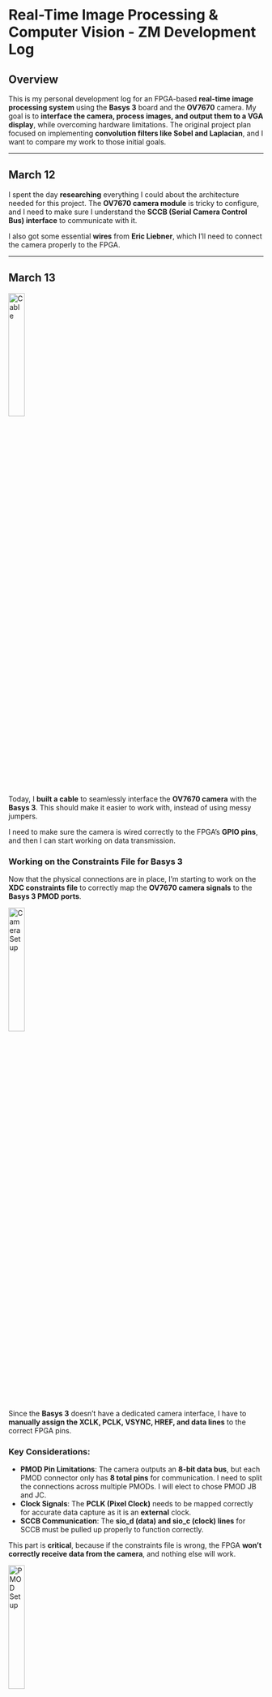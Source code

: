 # Real-Time Image Processing & Computer Vision - ZM Development Log

## Overview
This is my personal development log for an FPGA-based **real-time image processing system** using the **Basys 3** board and the **OV7670** camera. My goal is to **interface the camera, process images, and output them to a VGA display**, while overcoming hardware limitations. The original project plan focused on implementing **convolution filters like Sobel and Laplacian**, and I want to compare my work to those initial goals.

---

## March 12  
I spent the day **researching** everything I could about the architecture needed for this project. The **OV7670 camera module** is tricky to configure, and I need to make sure I understand the **SCCB (Serial Camera Control Bus) interface** to communicate with it.  

I also got some essential **wires** from **Eric Liebner**, which I’ll need to connect the camera properly to the FPGA.

---

## March 13  

<img src="images/cable.jpg" alt="Cable" style="width:25%;">

Today, I **built a cable** to seamlessly interface the **OV7670 camera** with the **Basys 3**. This should make it easier to work with, instead of using messy jumpers.  

I need to make sure the camera is wired correctly to the FPGA’s **GPIO pins**, and then I can start working on data transmission.

### Working on the Constraints File for Basys 3  

Now that the physical connections are in place, I’m starting to work on the **XDC constraints file** to correctly map the **OV7670 camera signals** to the **Basys 3 PMOD ports**.  

<img src="images/camera_setup.jpg" alt="Camera Setup" style="width:25%;">

Since the **Basys 3** doesn’t have a dedicated camera interface, I have to **manually assign the XCLK, PCLK, VSYNC, HREF, and data lines** to the correct FPGA pins.  

### Key Considerations:  
- **PMOD Pin Limitations**: The camera outputs an **8-bit data bus**, but each PMOD connector only has **8 total pins** for communication. I need to split the connections across multiple PMODs. I will elect to chose PMOD JB and JC.  
- **Clock Signals**: The **PCLK (Pixel Clock)** needs to be mapped correctly for accurate data capture as it is an **external** clock.  
- **SCCB Communication**: The **sio_d (data) and sio_c (clock) lines** for SCCB must be pulled up properly to function correctly.  

This part is **critical**, because if the constraints file is wrong, the FPGA **won’t correctly receive data from the camera**, and nothing else will work.  

<img src="images/pmod_setup.jpg" alt="PMOD Setup" style="width:25%;">

Once I finish defining all the mappings, I’ll start testing **basic communication** with the camera to make sure the signals are coming through properly.  

---

## March 14  
Got a **VGA cable** from **Eric Liebner** today. Now I have everything needed to test video output once I get the camera running.

---

## March 16  
Hit my first major roadblock—**my monitor at home doesn’t support VGA**. I had to go to the **NEB lab at UF** to work on it. **Ordered a VGA to HDMI converter** on Amazon so I can work from home in the future.  

I finally got **VGA output working**, and I have a **very rough implementation** of the system running. Right now, the FPGA **reads data from the OV7670 camera and outputs it directly to VGA**, but the image is **really bad**—the colors are completely wrong.  

I suspect the issue is with the **SCCB interface** not writing to the camera registers correctly. I’m using the **RGB565 color format** right now, but I think my data collection process is flawed. Debugging this is my next priority.

---

## March 17  
Made **a ton of progress today** refining and optimizing everything.  

After a lot of trial and error, I **finally got the colors working correctly.** Turns out the issue was **how I was writing to the SCCB registers**—I wasn’t configuring the camera properly. My first attempt at an SCCB interface was really bad, but now it is taking shape.

I have **extensively studied the SCCB interface documentation** and now have a **deep understanding of the 3-phase write transmission process**. I also fully grasp how **SCCB packets are structured** and the exact steps needed to establish **proper communication with the camera**.  

One of the biggest frustrations right now is that **every time I tweak a camera setting, I have to recompile and flash a new bitstream to test it**. This is making development incredibly slow. On top of that, my **SCCB transmitter is glitchy** and sometimes writes the wrong values. I need to fix that too. This is probably due the fact that the Basys 3 buttons are not debounced.

I decided to switch from **RGB565 to RGB444** because of **ugly green artifacts** in the image. (Fun fact: humans perceive green better than any other color, so errors in the green channel are more noticeable.) Changing to **RGB444** was a simple tweak, and it improved the output a lot.  

### Memory Limitations  
One of the biggest problems with this project is **BRAM (Block RAM) limitations** on the Basys 3.  
- Full **VGA (640x480) at 12-bit color** needs **3.6 Mb** to buffer one frame, but the Basys 3 only has **1.8 Mb**—not enough.
- To work around this, I am using **qVGA (320x240) at 12-bit color**, which only requires **0.92 Mb** per frame.  
- This is **more than 50% of my available BRAM**, so adding more image buffers for processing isn’t possible… yet.  

---

## March 18  
Had a **breakthrough idea** today: **use the Basys 3’s 16 switches to configure the camera in real-time.**  

Instead of recompiling the entire design just to change a register, I now use:  
- **Top 8 switches**: Set the **sub-address**.  
- **Bottom 8 switches**: Set the **value** of that register.  

This means I can now **tweak settings on the fly**, making development **way faster**.  

### Scaling Up for Edge Detection  
Since the **first image processing filter I want to implement is a Laplacian or Sobel filter**, I realized something:  
- **Color isn’t necessary for edge detection.** I just need intensity values.  
- Instead of **320x240 color**, I can **go back to full 640x480 resolution in grayscale** and store **1/3 the number of bits per pixel**.  
- This lets me **fit a full VGA frame in BRAM** while still leaving room for processing.  

#### Memory Calculation:  
Previously, I was using **qVGA (320×240) with 12-bit color**:  
`320 × 240 × 12 = 921,600 bits = 0.922 Mb`  

Since full VGA (640×480) at 12-bit color exceeds the BRAM limit:  
`640 × 480 × 12 = 3,686,400 bits = 3.69 Mb` (which is **too large** for Basys 3’s 1.8 Mb BRAM).  

By switching to grayscale at 4 bits per pixel:  
`640 × 480 × 4 = 1,228,800 bits = 1.23 Mb`  

This fits **within the Basys 3’s BRAM**, allowing me to process **higher-resolution images.**

So, how do we convert from 12-bit RGB to 4-bit grayscale?

### Grayscale Conversion Formula  
A grayscale image represents **luminance**, which is how bright each pixel appears to the human eye. Since the human eye is **more sensitive to green**, the most commonly used grayscale conversion formula is: `Gray = 0.299R + 0.587G + 0.114B`

In software, this task would be simple. But, in hardware, it would be better to optimize this calculation in order to decrease the length of the **critical path**. This calculation could be a point where data can go through a lot of logic gates before being latched by a register, so this is an important consideration.

Thus, the way the system calculates the grayscale values uses the following equation:
`Gray = (77R + 150G + 29B) >> 8`

Instead of right shifting by 8, I can simply slice into the top 4 bits of the result of the multiply and add operation-which is equivalent to right shifting by 8. These optimizations approximates the original equation pretty well while also decreasing the hardware complexity considerably.

These optimizations mean that that if I migrate to the **Nexys A7 (4.86 Mb BRAM)**, I will be able to store **two full VGA grayscale frame buffers**, enabling **real-time processing with dual buffering**.   

It took **multiple hours of debugging** (thanks to Vivado being difficult), but I finally got **grayscale VGA working.** Ironically, it worked **on the very first bitstream build** after I solved all the compilation issues.  

### Future Expansion - Nexys A7  
Now that I have a system that **captures, processes, and outputs video**, I’m thinking about the **next step**:  
- The **Nexys A7 FPGA** has **4.86 Mb of BRAM**, which means I could fit **two frame buffers** instead of just one.  
- With two buffers, I can start doing **real-time image processing**, such as **edge detection with Sobel filters**.  
- **Bonus**: The Nexys A7 also has **16 switches and 4 buttons**, which will be **perfect for expanding control options.**  

Right now, I’m considering **using my student discount to get the Nexys A7** and porting my work over.  

---

## March 31  

Polished up and organized everything for **Implementation 1**, and officially pushed it to my GitHub repository under:

basys3/impl1/   ├── vhdl/ 
                ├── constraints/ 
                ├── ip/ 
                └── README.md


### What's New

- Added a note about **what's coming next**:  
  > Implementation 2 will feature **real-time thresholding for pseudocolor imaging** — mapping grayscale values to custom color ranges in hardware.

### VHDL Package Improvements

Created clean, modular packages to improve code readability and reusability:

- `ov7670_addr_pkg.vhd` — defines **all camera register addresses** as constants with hex mappings.
- `ov7670_config_pkg.vhd` — maps key camera configuration presets to full 16-bit write packets, including comments that explain exactly what each configuration **does**, not just what register it writes to.

These packages make the system super flexible, readable, and maintainable — perfect for scaling up to more advanced image processing in later versions.

### Feels like a milestone

Everything is now:
- Working
- Documented
- Organized in GitHub for others (and future me)

Time to shift gears toward **Implementation 2** and start experimenting with **real-time visual effects**.

---

## Next Steps  
- **Fix SCCB Transmitter**: The current implementation's base configuration is still glitchy. I need to clean up the logic and make it more stable.  
- **Implement Thresholding/Pseudocolor**: Should be relatively simple.
- **Implement Edge Detection**: Now that grayscale VGA is working, I can start working on **Sobel and Laplacian filters**.  
- **Migrate to Nexys A7**: More BRAM = dual frame buffers = real-time image processing.  

---

## Final Thoughts  
This has been a **challenging but exciting** project. I’ve had to **work around hardware limitations**, **debug low-level SCCB communication**, and **optimize memory usage** to make this work. Compared to the original project scope, I have successfully implemented **camera interfacing, VGA output, and memory management**, but **image processing filters are the next big challenge.**  

There’s still a lot to do, but I’m **really excited** about where this is going.

---
**Author:** Zachary Mendez  
University of Florida | FPGAtors  